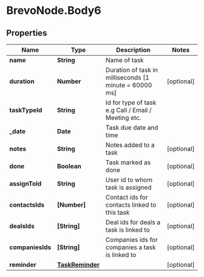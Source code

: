 # BrevoNode.Body6

## Properties
Name | Type | Description | Notes
------------ | ------------- | ------------- | -------------
**name** | **String** | Name of task | 
**duration** | **Number** | Duration of task in milliseconds [1 minute = 60000 ms] | [optional] 
**taskTypeId** | **String** | Id for type of task e.g Call / Email / Meeting etc. | 
**_date** | **Date** | Task due date and time | 
**notes** | **String** | Notes added to a task | [optional] 
**done** | **Boolean** | Task marked as done | [optional] 
**assignToId** | **String** | User id to whom task is assigned | [optional] 
**contactsIds** | **[Number]** | Contact ids for contacts linked to this task | [optional] 
**dealsIds** | **[String]** | Deal ids for deals a task is linked to | [optional] 
**companiesIds** | **[String]** | Companies ids for companies a task is linked to | [optional] 
**reminder** | [**TaskReminder**](TaskReminder.md) |  | [optional] 


